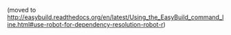 (moved to http://easybuild.readthedocs.org/en/latest/Using_the_EasyBuild_command_line.html#use-robot-for-dependency-resolution-robot-r)